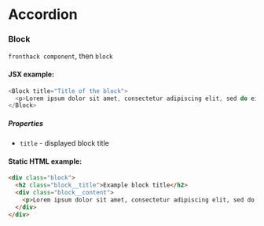 # Accordion

### Block

`fronthack component`, then `block`

#### JSX example:

```js
<Block title="Title of the block">
  <p>Lorem ipsum dolor sit amet, consectetur adipiscing elit, sed do eiusmod tempor incididunt ut labore et dolore magna aliqua. Ut enim ad minim veniam</p>
</Block>
```

##### Properties

* `title` - displayed block title


#### Static HTML example:

```html
<div class="block">
  <h2 class="block__title">Example block title</h2>
  <div class="block__content">
    <p>Lorem ipsum dolor sit amet, consectetur adipiscing elit, sed do eiusmod tempor incididunt ut labore et dolore magna aliqua. Ut enim ad minim veniam</p>
  </div>
</div>
```